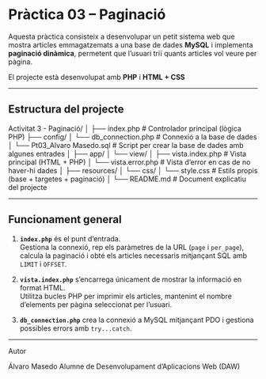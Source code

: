 # Pràctica 03 – Paginació

Aquesta pràctica consisteix a desenvolupar un petit sistema web que mostra articles emmagatzemats a una base de dades **MySQL** i implementa **paginació dinàmica**, permetent que l’usuari triï quants articles vol veure per pàgina.

El projecte està desenvolupat amb **PHP** i **HTML + CSS** 

---

## Estructura del projecte

Activitat 3 - Paginació/
│
├── index.php # Controlador principal (lògica PHP)
├── config/
│       └── db_connection.php # Connexió a la base de dades
│       └── Pt03_Alvaro Masedo.sql # Script per crear la base de dades amb algunes entrades
│
├── app/
│ └── view/
│       ├── vista.index.php # Vista principal (HTML + PHP)
│       └── vista.error.php # Vista d’error en cas de no haver-hi dades
│
├── resources/
│ └── css/
│       └── style.css # Estils propis (base + targetes + paginació)
│
└── README.md # Document explicatiu del projecte

---

## Funcionament general

1. **`index.php`** és el punt d’entrada.  
   Gestiona la connexió, rep els paràmetres de la URL (`page` i `per_page`), calcula la paginació i obté els articles necessaris mitjançant SQL amb `LIMIT` i `OFFSET`.

2. **`vista.index.php`** s’encarrega únicament de mostrar la informació en format HTML.  
   Utilitza bucles PHP per imprimir els articles, mantenint el nombre d’elements per pàgina seleccionat per l’usuari.

3. **`db_connection.php`** crea la connexió a MySQL mitjançant PDO i gestiona possibles errors amb `try...catch`.

---

Autor

Álvaro Masedo
Alumne de Desenvolupament d’Aplicacions Web (DAW)

